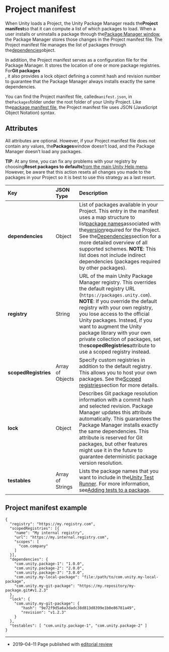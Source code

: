 # Project manifest

When Unity loads a Project, the Unity Package Manager reads the**Project manifest**so that it can compute a list of which packages to load. When a user installs or uninstalls a package through the[Package Manager window](https://docs.unity3d.com/2019.2/Documentation/Manual/upm-ui.html), the Package Manager stores those changes in the Project manifest file. The Project manifest file manages the list of packages through the[dependencies](https://docs.unity3d.com/2019.2/Documentation/Manual/upm-manifestPrj.html#dependencies)object.

In addition, the Project manifest serves as a configuration file for the Package Manager. It stores the location of one or more package registries. For**Git packages**  
, it also provides a lock object defining a commit hash and revision number to guarantee that the Package Manager always installs exactly the same dependencies.

You can find the Project manifest file, called`manifest.json`, in the`Packages`folder under the root folder of your Unity Project. Like the[package manifest file](https://docs.unity3d.com/2019.2/Documentation/Manual/upm-manifestPkg.html), the Project manifest file uses JSON \(JavaScript Object Notation\) syntax.

## Attributes

All attributes are optional. However, if your Project manifest file does not contain any values, the**Packages**window doesn’t load, and the Package Manager doesn’t load any packages.

**TIP**: At any time, you can fix any problems with your registry by choosing**Reset packages to defaults**[from the main Unity Help menu](https://docs.unity3d.com/2019.2/Documentation/Manual/upm-errors.html#Reset). However, be aware that this action resets all changes you made to the packages in your Project so it is best to use this strategy as a last resort.

| **Key** | **JSON Type** | **Description** |
| :--- | :--- | :--- |
| **dependencies** | Object | List of packages available in your Project. This entry in the manifest uses a map structure to list[package names](https://docs.unity3d.com/2019.2/Documentation/Manual/upm-manifestPkg.html#name)associated with the[version](https://docs.unity3d.com/2019.2/Documentation/Manual/upm-manifestPkg.html#version)required for the Project.  See the[Dependencies](https://docs.unity3d.com/2019.2/Documentation/Manual/upm-dependencies.html)section for a more detailed overview of all supported schemes.  **NOTE**: This list does not include indirect dependencies \(packages required by other packages\). |
| **registry** | String | URL of the main Unity Package Manager registry. This overrides the default registry URL \(`https://packages.unity.com`\).  **NOTE**: If you override the default registry with your own registry, you lose access to the official Unity packages. Instead, if you want to augment the Unity package library with your own private collection of packages, set the**scopedRegistries**attribute to use a scoped registry instead. |
| **scopedRegistries** | Array of Objects | Specify custom registries in addition to the default registry. This allows you to host your own packages.  See the[Scoped registries](https://docs.unity3d.com/2019.2/Documentation/Manual/upm-scoped.html)section for more details. |
| **lock** | Object | Describes Git package resolution information with a commit hash and selected revision. Package Manager updates this attribute automatically. This guarantees the Package Manager installs exactly the same dependencies.  This attribute is reserved for Git packages, but other features might use it in the future to guarantee deterministic package version resolution. |
| **testables** | Array of Strings | Lists the package names that you want to include in the[Unity Test Runner](https://docs.unity3d.com/2019.2/Documentation/Manual/testing-editortestsrunner.html). For more information, see[Adding tests to a package](https://docs.unity3d.com/2019.2/Documentation/Manual/cus-tests.html). |

## Project manifest example

```
{
  "registry": "https://my.registry.com",
  "scopedRegistries": [{
    "name": "My internal registry",
    "url": "https://my.internal.registry.com",
    "scopes": [
      "com.company"
    ]
  }],
  "dependencies": {
    "com.unity.package-1": "1.0.0",
    "com.unity.package-2": "2.0.0",
    "com.unity.package-3": "3.0.0",
    "com.unity.my-local-package": "file:/path/to/com.unity.my-local-package",
    "com.unity.my-git-package": "https://my.repository/my-package.git#v1.2.3"
  },
  "lock": {
    "com.unity.my-git-package": {
       "hash": "9e72f9d5a6a3dadc38d813d8399e1b0e86781a49",
       "revision": "v1.2.3"
    }
  },
  "testables": [ "com.unity.package-1", "com.unity.package-2" ]
}

```

---

* 2019–04–11 Page published with
  [editorial review](https://docs.unity3d.com/2019.2/Documentation/Manual/DocumentationEditorialReview.html)



